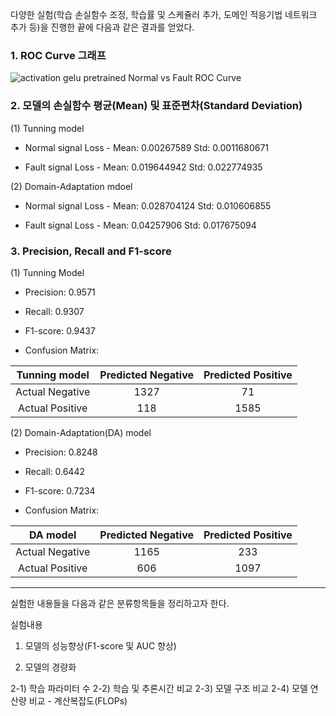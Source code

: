 다양한 실험(학습 손실함수 조정, 학습률 및 스케쥴러 추가, 도메인 적응기법 네트워크 추가 등)을 진행한 끝에 다음과 같은 결과를 얻었다.

### 1. ROC Curve 그래프
![activation gelu pretrained Normal vs  Fault ROC Curve](https://github.com/user-attachments/assets/4d01cc2a-fbcc-40ca-871a-07d1a0933ed6)

### 2. 모델의 손실함수 평균(Mean) 및 표준편차(Standard Deviation)
   
(1) Tunning model

- Normal signal Loss - Mean:  0.00267589  Std:  0.0011680671
 
- Fault signal Loss - Mean:  0.019644942  Std:  0.022774935

(2) Domain-Adaptation mdoel

- Normal signal Loss - Mean:  0.028704124  Std:  0.010606855

- Fault signal Loss - Mean:  0.04257906  Std:  0.017675094

### 3. Precision, Recall and F1-score
(1) Tunning Model

- Precision: 0.9571
- Recall: 0.9307
- F1-score: 0.9437

- Confusion Matrix:
  
Tunning model | Predicted Negative  |  Predicted Positive
|:------:|:---:|:---:|
Actual Negative   |      1327            |         71
Actual Positive   |      118            |         1585

(2) Domain-Adaptation(DA) model

- Precision: 0.8248
- Recall: 0.6442
- F1-score: 0.7234

- Confusion Matrix:
  
 DA model | Predicted Negative  |  Predicted Positive
|:------:|:---:|:---:|
Actual Negative   |      1165            |         233
Actual Positive   |      606            |         1097

- - - - - - - -
실험한 내용들을 다음과 같은 분류항목들을 정리하고자 한다.

실험내용

1. 모델의 성능향상(F1-score 및 AUC  향상)

2. 모델의 경량화

2-1) 학습 파라미터 수
2-2) 학습 및 추론시간 비교
2-3) 모델 구조 비교
2-4) 모델 연산량 비교 - 계산복잡도(FLOPs)  
